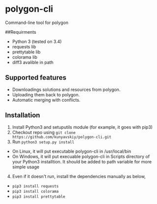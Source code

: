 # polygon-cli
Command-line tool for polygon

##Requirments

* Python 3 (tested on 3.4)
* requests lib
* prettytable lib
* colorama lib
* diff3 avalible in path

## Supported features

* Downloadings solutions and resources from polygon.
* Uploading them back to polygon.
* Automatic merging with conflicts.
 
## Installation 

1. Install Python3 and setuputils module (for example, it goes with pip3)
2. Checkout repo using `git clone https://github.com/kunyavskiy/polygon-cli.git`
3. Run `python3 setup.py install`
  * On Linux, it will put executable polygon-cli in /usr/local/bin
  * On Windows, it will put execuable polygon-cli in Scripts directory of your Python3 installtion. It should be added to path variable for more simple usage
4. Even if it doesn't run, install the dependencies manually as below,
  * `pip3 install requests` 
  * `pip3 install colorama` 
  * `pip3 install prettytable` 



